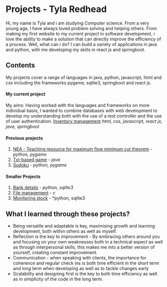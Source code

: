 # Projects - Tyla Redhead

Hi, my name is Tyla and i am studying Computer science. From a very young age, I have always loved problem solving and helping others. From making my first website to my current project in software development, i love the ability to make a solution that can directly improve the efficiency of a process. Well, what can i do? I can build a variety of applications in java and python, with me developing my skills in react js and springboot. 

## Contents 
My projects cover a range of languages in java, python, javascript, html and css including the frameworks pygame, sqlite3, springboot and react js.

#### My current project
My aims: Having worked with the languages and frameworks on more individual basis, I wanted to combine databases with web development to develop my understanding both with the use of a rest controller and the use of user authentication.
[Inventory management](/InventoryManagement/) *html, css, javascript, react js, java, springboot*

#### Previous projects
1. [NEA - Teaching resource for maximum flow minimum cut theorem](/NEA%20A-level/) - *python, pygame*
2. [Txt-based game](/Txt-based%20game/) - *java*
3. [Sudoku](/Sudoku/) - *python, pygame*

#### Smaller Projects
1. [Bank details](/Bank_details/) - *python, sqlite3*
2. [File management](/File%20management/) - *c*
3. [Monitoring stock](/Monitoring%20stock/) - *python, sqlite3

## What I learned through these projects? 
 - Being versatile and adaptable is key, maximising growth and learning development, both within others as well as myself. 
 - Reflection is the key to improvement - By embracing others around you and focusing on your own weaknesses both in a technical aspect as well as through   interpersonal skills, this makes me into a better version of yourself, creating constant improvement.
 - Communication - when speaking with clients, the importance for coherence and regular check ins is both time efficient in the short term and long term when developing as well as to tackle changes early
 - Scalability and designing first is the key to both time efficiency as well as in simplicity of the code in the long term.

